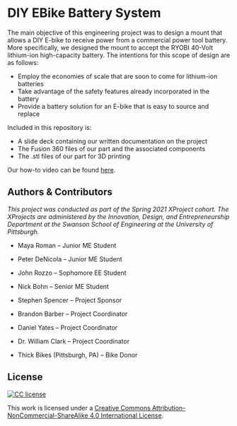 # DIY EBike Battery System

The main objective of this engineering project was to design a mount that allows a DIY E-bike to receive power from a commercial power tool battery. More specifically, we designed the mount to accept the RYOBI 40-Volt lithium-ion high-capacity battery. The intentions for this scope of design are as follows:


- Employ the economies of scale that are soon to come for lithium-ion batteries
- Take advantage of the safety features already incorporated in the battery
- Provide a battery solution for an E-bike that is easy to source and replace


Included in this repository is:
- A slide deck containing our written documentation on the project
- The Fusion 360 files of our part and the associated components
- The .stl files of our part for 3D printing

Our how-to video can be found [here].
## Authors & Contributors
_This project was conducted as part of the Spring 2021 XProject cohort. The XProjects are administered by the Innovation, Design, and Entrepreneurship Department at the Swanson School of Engineering at the University of Pittsburgh._

- Maya Roman – Junior ME Student
- Peter DeNicola – Junior ME Student
- John Rozzo – Sophomore EE Student
- Nick Bohn – Senior ME Student

- Stephen Spencer – Project Sponsor
- Brandon Barber – Project Coordinator
- Daniel Yates – Project Coordinator
- Dr. William Clark – Project Coordinator

- Thick Bikes (Pittsburgh, PA) – Bike Donor

## License

[![CC license](https://i.creativecommons.org/l/by-nc-sa/4.0/88x31.png)](http://creativecommons.org/licenses/by-nc-sa/4.0/)

This work is licensed under a [Creative Commons Attribution-NonCommercial-ShareAlike 4.0 International License].

[//]: # (These are reference links used in the body of this note and get stripped out when the markdown processor does its job. There is no need to format nicely because it shouldn't be seen. Thanks SO - http://stackoverflow.com/questions/4823468/store-comments-in-markdown-syntax)

   [here]: <https://youtu.be/FgjxSFlo72g>
   [Creative Commons Attribution-NonCommercial-ShareAlike 4.0 International License]: <http://creativecommons.org/licenses/by-nc-sa/4.0/>

